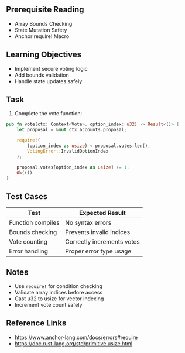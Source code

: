## Prerequisite Reading
- Array Bounds Checking
- State Mutation Safety
- Anchor require! Macro

## Learning Objectives
- Implement secure voting logic
- Add bounds validation
- Handle state updates safely

## Task
1. Complete the vote function:

```rust
pub fn vote(ctx: Context<Vote>, option_index: u32) -> Result<()> {
    let proposal = &mut ctx.accounts.proposal;

    require!(
        (option_index as usize) < proposal.votes.len(),
        VotingError::InvalidOptionIndex
    );

    proposal.votes[option_index as usize] += 1;
    Ok(())
}
```

## Test Cases
| Test | Expected Result |
|------|-----------------|
| Function compiles | No syntax errors |
| Bounds checking | Prevents invalid indices |
| Vote counting | Correctly increments votes |
| Error handling | Proper error type usage |

## Notes
- Use `require!` for condition checking
- Validate array indices before access
- Cast u32 to usize for vector indexing
- Increment vote count safely

## Reference Links
- https://www.anchor-lang.com/docs/errors#require
- https://doc.rust-lang.org/std/primitive.usize.html
